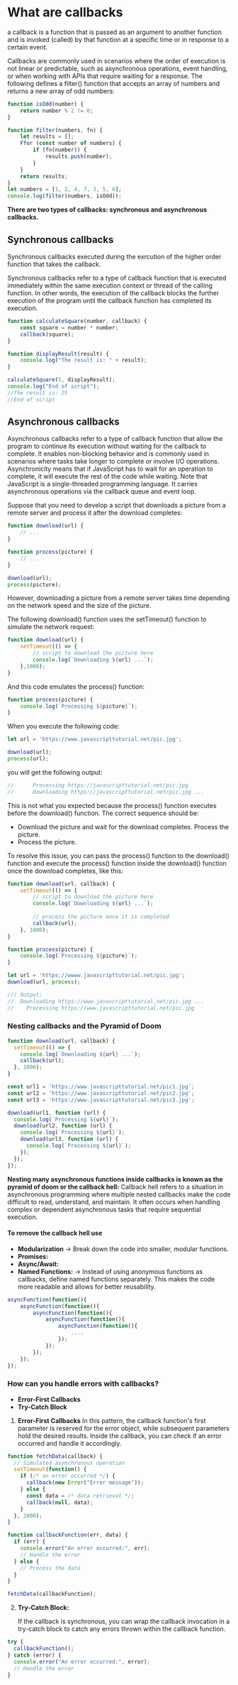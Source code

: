 # What are callbacks
a callback is a function that is passed as an argument to another function and is invoked (called) by that function at a specific time or in response to a certain event. 

Callbacks are commonly used in scenarios where the order of execution is not linear or predictable, such as asynchronous operations, event handling, or when working with APIs that require waiting for a response.
The following defines a filter() function that accepts an array of numbers and returns a new array of odd numbers:
```javascript
function isOdd(number) {
    return number % 2 != 0;
}

function filter(numbers, fn) {
    let results = [];
    Ffor (const number of numbers) {
        if (fn(number)) {
            results.push(number);
        }
    }
    return results;
}
let numbers = [1, 2, 4, 7, 3, 5, 6];
console.log(filter(numbers, isOdd));
```
**There are two types of callbacks: synchronous and asynchronous callbacks.**

## Synchronous callbacks
Synchronous callbacks executed during the exrcution of the higher order function that takes the callback.

Synchronous callbacks refer to a type of callback function that is executed immediately within the same execution context or thread of the calling function. In other words, the execution of the callback blocks the further execution of the program until the callback function has completed its execution.


```javascript
function calculateSquare(number, callback) {
    const square = number * number;
    callback(square);
}

function displayResult(result) {
    console.log("The result is: " + result);
}

calculateSquare(5, displayResult);
console.log("End of script");
//The result is: 25
//End of script

```
## Asynchronous callbacks
Asynchronous callbacks refer to a type of callback function that  allow the program to continue its execution without waiting for the callback to complete. It enables non-blocking behavior and is commonly used in scenarios where tasks take longer to complete or involve I/O operations.
Asynchronicity means that if JavaScript has to wait for an operation to complete, it will execute the rest of the code while waiting.
Note that JavaScript is a single-threaded programming language. It carries asynchronous operations via the callback queue and event loop.

Suppose that you need to develop a script that downloads a picture from a remote server and process it after the download completes:

```javascript
function download(url) {
    // ...
}

function process(picture) {
    // ...
}

download(url);
process(picture);
```
However, downloading a picture from a remote server takes time depending on the network speed and the size of the picture.

The following download() function uses the setTimeout() function to simulate the network request:
```javascript
function download(url) {
    setTimeout(() => {
        // script to download the picture here
        console.log(`Downloading ${url} ...`);
    },1000);
}
```
And this code emulates the process() function:

```javascript
function process(picture) {
    console.log(`Processing ${picture}`);
}
```
When you execute the following code:
```javascript
let url = 'https://www.javascripttutorial.net/pic.jpg';

download(url);
process(url);
```
you will get the following output:
```javascript
//      Processing https://javascripttutorial.net/pic.jpg
//      Downloading https://javascripttutorial.net/pic.jpg ...
```
This is not what you expected because the process() function executes before the download() function. The correct sequence should be:
* Download the picture and wait for the download completes.
Process the picture.
* Process the picture.



To resolve this issue, you can pass the process() function to the download() function and execute the process() function inside the download() function once the download completes, like this:

```javascript
function download(url, callback) {
    setTimeout(() => {
        // script to download the picture here
        console.log(`Downloading ${url} ...`);
        
        // process the picture once it is completed
        callback(url);
    }, 1000);
}

function process(picture) {
    console.log(`Processing ${picture}`);
}

let url = 'https://wwww.javascripttutorial.net/pic.jpg';
download(url, process);

/// Output:
//  Downloading https://www.javascripttutorial.net/pic.jpg ...
//    Processing https://www.javascripttutorial.net/pic.jpg
```

### Nesting callbacks and the Pyramid of Doom
```javascript
function download(url, callback) {
  setTimeout(() => {
    console.log(`Downloading ${url} ...`);
    callback(url);
  }, 1000);
}

const url1 = 'https://www.javascripttutorial.net/pic1.jpg';
const url2 = 'https://www.javascripttutorial.net/pic2.jpg';
const url3 = 'https://www.javascripttutorial.net/pic3.jpg';

download(url1, function (url) {
  console.log(`Processing ${url}`);
  download(url2, function (url) {
    console.log(`Processing ${url}`);
    download(url3, function (url) {
      console.log(`Processing ${url}`);
    });
  });
});

```

**Nesting many asynchronous functions inside callbacks is known as the pyramid of doom or the callback hell:**
Callback hell refers to a situation in asynchronous programming where multiple nested callbacks make the code difficult to read, understand, and maintain. It often occurs when handling complex or dependent asynchronous tasks that require sequential execution.
#### To remove the callback hell use 
* **Modularization** ->  Break down the code into smaller, modular functions.
* **Promises:**
* **Async/Await:**
* **Named Functions:** ->  Instead of using anonymous functions as callbacks, define named functions separately. This makes the code more readable and allows for better reusability.
```javascript
asyncFunction(function(){
    asyncFunction(function(){
        asyncFunction(function(){
            asyncFunction(function(){
                asyncFunction(function(){
                    ....
                });
            });
        });
    });
});

```
### How can you handle errors with callbacks?
* **Error-First Callbacks**
* **Try-Catch Block**

1. **Error-First Callbacks**
   In this pattern, the callback function's first parameter is reserved for the error object, while subsequent parameters hold the desired results. Inside the callback, you can check if an error occurred and handle it accordingly.
```javascript
function fetchData(callback) {
  // Simulated asynchronous operation
  setTimeout(function() {
    if (/* an error occurred */) {
      callback(new Error("Error message"));
    } else {
      const data = /* data retrieval */;
      callback(null, data);
    }
  }, 2000);
}

function callbackFunction(err, data) {
  if (err) {
    console.error("An error occurred:", err);
    // Handle the error
  } else {
    // Process the data
  }
}

fetchData(callbackFunction);

```
2. **Try-Catch Block:**

    If the callback is synchronous, you can wrap the callback invocation in a try-catch block to catch any errors thrown within the callback function.
```javascript
try {
  callbackFunction();
} catch (error) {
  console.error("An error occurred:", error);
  // Handle the error
}

```
